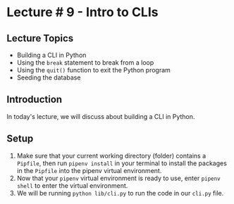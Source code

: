 # Lecture # 9 - Intro to CLIs

## Lecture Topics

- Building a CLI in Python
- Using the `break` statement to break from a loop
- Using the `quit()` function to exit the Python program
- Seeding the database

## Introduction

In today's lecture, we will discuss about building a CLI in Python.

## Setup

1. Make sure that your current working directory (folder) contains a `Pipfile`, then run `pipenv install` in your terminal to install the packages in the `Pipfile` into the pipenv virtual environment.
2. Now that your `pipenv` virtual environment is ready to use, enter `pipenv shell` to enter the virtual environment.
3. We will be running `python lib/cli.py` to run the code in our `cli.py` file.